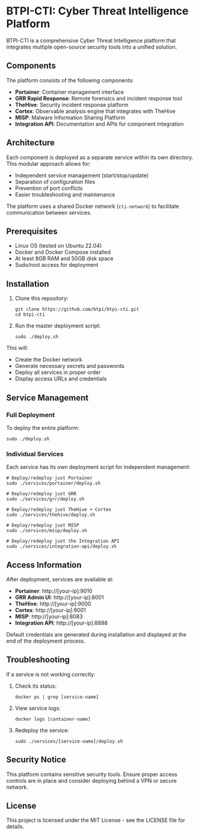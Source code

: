 # BTPI-CTI: Cyber Threat Intelligence Platform

BTPI-CTI is a comprehensive Cyber Threat Intelligence platform that integrates multiple open-source security tools into a unified solution.

## Components

The platform consists of the following components:

- **Portainer**: Container management interface
- **GRR Rapid Response**: Remote forensics and incident response tool
- **TheHive**: Security incident response platform 
- **Cortex**: Observable analysis engine that integrates with TheHive
- **MISP**: Malware Information Sharing Platform
- **Integration API**: Documentation and APIs for component integration

## Architecture

Each component is deployed as a separate service within its own directory. This modular approach allows for:

- Independent service management (start/stop/update)
- Separation of configuration files
- Prevention of port conflicts
- Easier troubleshooting and maintenance

The platform uses a shared Docker network (`cti-network`) to facilitate communication between services.

## Prerequisites

- Linux OS (tested on Ubuntu 22.04)
- Docker and Docker Compose installed
- At least 8GB RAM and 50GB disk space
- Sudo/root access for deployment

## Installation

1. Clone this repository:
   ```
   git clone https://github.com/btpi/btpi-cti.git
   cd btpi-cti
   ```

2. Run the master deployment script:
   ```
   sudo ./deploy.sh
   ```

This will:
- Create the Docker network
- Generate necessary secrets and passwords
- Deploy all services in proper order
- Display access URLs and credentials

## Service Management

### Full Deployment

To deploy the entire platform:
```
sudo ./deploy.sh
```

### Individual Services

Each service has its own deployment script for independent management:

```
# Deploy/redeploy just Portainer
sudo ./services/portainer/deploy.sh

# Deploy/redeploy just GRR
sudo ./services/grr/deploy.sh

# Deploy/redeploy just TheHive + Cortex
sudo ./services/thehive/deploy.sh

# Deploy/redeploy just MISP
sudo ./services/misp/deploy.sh

# Deploy/redeploy just the Integration API
sudo ./services/integration-api/deploy.sh
```

## Access Information

After deployment, services are available at:

- **Portainer**: http://[your-ip]:9010
- **GRR Admin UI**: http://[your-ip]:8001
- **TheHive**: http://[your-ip]:9000
- **Cortex**: http://[your-ip]:9001
- **MISP**: http://[your-ip]:8083
- **Integration API**: http://[your-ip]:8888

Default credentials are generated during installation and displayed at the end of the deployment process.

## Troubleshooting

If a service is not working correctly:

1. Check its status:
   ```
   docker ps | grep [service-name]
   ```

2. View service logs:
   ```
   docker logs [container-name]
   ```

3. Redeploy the service:
   ```
   sudo ./services/[service-name]/deploy.sh
   ```

## Security Notice

This platform contains sensitive security tools. Ensure proper access controls are in place and consider deploying behind a VPN or secure network.

## License

This project is licensed under the MIT License - see the LICENSE file for details.
